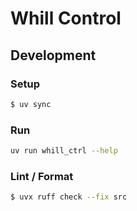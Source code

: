 # Whill Control

## Development

### Setup

```bash
$ uv sync
```

### Run

```bash
uv run whill_ctrl --help
```

### Lint / Format

```bash
$ uvx ruff check --fix src
```
